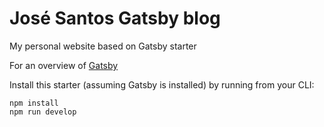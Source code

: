 # José Santos Gatsby blog
My personal website based on Gatsby starter

For an overview of [Gatsby](https://www.gatsbyjs.org/)

Install this starter (assuming Gatsby is installed) by running from your CLI:
```
npm install
npm run develop
```

